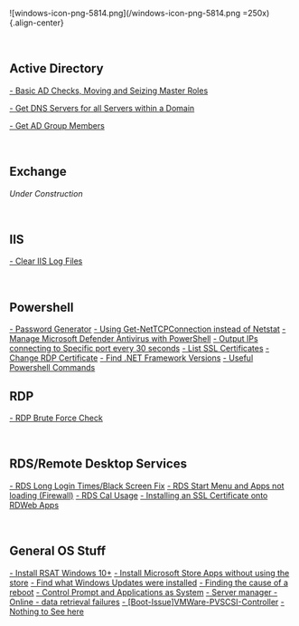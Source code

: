 ![windows-icon-png-5814.png](/windows-icon-png-5814.png  =250x){.align-center}


<br>

## Active Directory
[- Basic AD Checks, Moving and Seizing Master Roles](/Windows/AD-Checks-Move-Seize-Master-Roles)

[- Get DNS Servers for all Servers within a Domain](/Windows/AD-DNSServer-Check)

[- Get AD Group Members](/Windows/AD-Group-Members)


<br>

## Exchange
*Under Construction*

<br>

## IIS
[- Clear IIS Log Files](/Windows/IISLogClean)

<br>

## Powershell
[- Password Generator](/Windows/Powershell-PW-Generator)
[- Using Get-NetTCPConnection instead of Netstat](/Windows/Powershell-NetTCPConnection)
[- Manage Microsoft Defender Antivirus with PowerShell](/Windows/Manage_Microsoft_Defender_With_Powershell)
[- Output IPs connecting to Specific port every 30 seconds](/Windows/Output-IPs-on-Port-Every-30-Seconds)
[- List SSL Certificates](/Windows/Powershell-List-Certs)
[- Change RDP Certificate](/Windows/Powershell-RDP-Cert)
[- Find .NET Framework Versions](/Windows/Dot-Net-Framework-Versions)
[- Useful Powershell Commands](/Windows/Powershell-Commands)
<br>

## RDP
[- RDP Brute Force Check](/Windows/RDPBruteForceCheck)

<br>

## RDS/Remote Desktop Services
[- RDS Long Login Times/Black Screen Fix](/Windows/RDSBlackScreenFix)
[- RDS Start Menu and Apps not loading (Firewall)](/Windows/RDSStartAppReset)
[- RDS Cal Usage](/Windows/RDSCalUsage)
[- Installing an SSL Certificate onto RDWeb Apps](/Windows/RDWebSSL)

<br>

## General OS Stuff
[- Install RSAT Windows 10+](/Windows/InstallRSATW10+)
[- Install Microsoft Store Apps without using the store](/Windows/BypassMSStore)
[- Find what Windows Updates were installed](/Windows/FindWindowsUpdates)
[- Finding the cause of a reboot](/Windows/FindRebootCause)
[- Control Prompt and Applications as System](/Windows/SystemCMDandApps)
[- Server manager - Online - data retrieval failures](/Windows/ServerManager-DataRetrievalFailure)
[- [Boot-Issue]VMWare-PVSCSI-Controller](/Windows/[Boot-Issue]VMWare-PVSCSI-Controller)
[- Nothing to See here](/Windows/Development)
